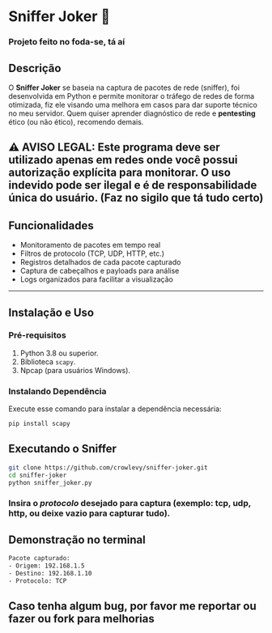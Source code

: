 # Sniffer Joker 🤡
### Projeto feito no foda-se, tá aí                                                              

## Descrição
O **Sniffer Joker** se baseia na captura de pacotes de rede (sniffer), foi desenvolvida em Python e permite monitorar o tráfego de redes de forma otimizada, fiz ele visando uma melhora em casos para dar suporte técnico no meu servidor. Quem quiser aprender diagnóstico de rede e **pentesting** ético (ou não ético), recomendo demais.

**⚠️ AVISO LEGAL:** Este programa deve ser utilizado apenas em redes onde você possui autorização explícita para monitorar. O uso indevido pode ser ilegal e é de responsabilidade única do usuário. (Faz no sigilo que tá tudo certo)
---

## Funcionalidades
- Monitoramento de pacotes em tempo real
- Filtros de protocolo (TCP, UDP, HTTP, etc.)
- Registros detalhados de cada pacote capturado
- Captura de cabeçalhos e payloads para análise
- Logs organizados para facilitar a visualização
---

## Instalação e Uso
### **Pré-requisitos**
1. Python 3.8 ou superior.
2. Biblioteca `scapy`.
3. Npcap (para usuários Windows).

### **Instalando Dependência**
Execute esse comando para instalar a dependência necessária:
```bash
pip install scapy
```

## **Executando o Sniffer**
```bash
git clone https://github.com/crowlevy/sniffer-joker.git
cd sniffer-joker
python sniffer_joker.py
```
### Insira o _**protocolo**_ desejado para captura (exemplo: tcp, udp, http, ou deixe vazio para capturar tudo).

## **Demonstração no terminal**
```bash
Pacote capturado:
- Origem: 192.168.1.5
- Destino: 192.168.1.10
- Protocolo: TCP
```

## Caso tenha algum bug, por favor me reportar ou fazer ou fork para melhorias